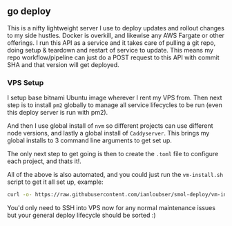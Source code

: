 ## go deploy

This is a nifty lightweight server I use to deploy updates and rollout changes to my side hustles. Docker is overkill, and likewise any AWS Fargate or other offerings. I run this API as a service and it takes care of pulling a git repo, doing setup & teardown and restart of service to update. 
This means my repo workflow/pipeline can just do a POST request to this API with commit SHA and that version will get deployed. 

### VPS Setup
I setup base bitnami Ubuntu image wherever I rent my VPS from. Then next step is to install `pm2` globally to manage all service lifecycles to be run (even this deploy server is run with pm2).

And then I use global install of `nvm` so different projects can use different node versions, and lastly a global install of `Caddyserver`. This brings my global installs to 3 command line arguments to get set up.

The only next step to get going is then to create the `.toml` file to configure each project, and thats it!.

All of the above is also automated, and you could just run the `vm-install.sh` script to get it all set up, example:
```bash
curl -o- https://raw.githubusercontent.com/ianloubser/smol-deploy/vm-install.sh {wildcard-domain-here} | bash
```

You'd only need to SSH into VPS now for any normal maintenance issues but your general deploy lifecycle should be sorted :) 